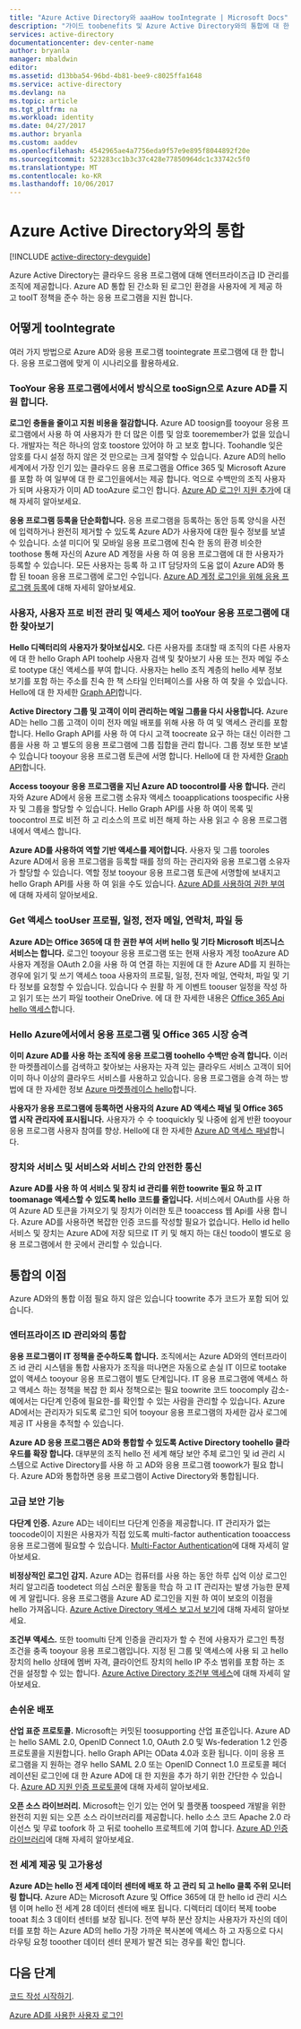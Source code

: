 ```yaml
---
title: "Azure Active Directory와 aaaHow tooIntegrate | Microsoft Docs"
description: "가이드 toobenefits 및 Azure Active Directory와의 통합에 대 한 리소스입니다."
services: active-directory
documentationcenter: dev-center-name
author: bryanla
manager: mbaldwin
editor: 
ms.assetid: d13bba54-96bd-4b81-bee9-c8025ffa1648
ms.service: active-directory
ms.devlang: na
ms.topic: article
ms.tgt_pltfrm: na
ms.workload: identity
ms.date: 04/27/2017
ms.author: bryanla
ms.custom: aaddev
ms.openlocfilehash: 4542965ae4a7756eda9f57e9e895f8044892f20e
ms.sourcegitcommit: 523283cc1b3c37c428e77850964dc1c33742c5f0
ms.translationtype: MT
ms.contentlocale: ko-KR
ms.lasthandoff: 10/06/2017
---
```

# <a name="integrating-with-azure-active-directory"></a>Azure Active Directory와의 통합
[!INCLUDE [active-directory-devguide](../../../includes/active-directory-devguide.md)]

Azure Active Directory는 클라우드 응용 프로그램에 대해 엔터프라이즈급 ID 관리를 조직에 제공합니다.  Azure AD 통합 된 간소화 된 로그인 환경을 사용자에 게 제공 하 고 tooIT 정책을 준수 하는 응용 프로그램을 지원 합니다.

## <a name="how-toointegrate"></a>어떻게 tooIntegrate
여러 가지 방법으로 Azure AD와 응용 프로그램 toointegrate 프로그램에 대 한 합니다.  응용 프로그램에 맞게 이 시나리오를 활용하세요.

### <a name="support-azure-ad-as-a-way-toosign-in-tooyour-application"></a>TooYour 응용 프로그램에서에서 방식으로 tooSign으로 Azure AD를 지원 합니다.
**로그인 충돌을 줄이고 지원 비용을 절감합니다.** Azure AD toosign를 tooyour 응용 프로그램에서 사용 하 여 사용자가 한 더 많은 이름 및 암호 tooremember가 없을 있습니다.  개발자는 적은 하나의 암호 toostore 있어야 하 고 보호 합니다.  Toohandle 잊은 암호를 다시 설정 하지 않은 것 만으로는 크게 절약할 수 있습니다.  Azure AD의 hello 세계에서 가장 인기 있는 클라우드 응용 프로그램을 Office 365 및 Microsoft Azure를 포함 하 여 일부에 대 한 로그인을에서는 제공 합니다.  억으로 수백만의 조직 사용자가 되며 사용자가 이미 AD tooAzure 로그인 합니다.  [Azure AD 로그인 지원 추가](active-directory-authentication-scenarios.md)에 대해 자세히 알아보세요.

**응용 프로그램 등록을 단순화합니다.**  응용 프로그램을 등록하는 동안 등록 양식을 사전에 입력하거나 완전히 제거할 수 있도록 Azure AD가 사용자에 대한 필수 정보를 보낼 수 있습니다.  소셜 미디어 및 모바일 응용 프로그램에 친숙 한 동의 환경 비슷한 toothose 통해 자신의 Azure AD 계정을 사용 하 여 응용 프로그램에 대 한 사용자가 등록할 수 있습니다.  모든 사용자는 등록 하 고 IT 담당자의 도움 없이 Azure AD와 통합 된 tooan 응용 프로그램에 로그인 수입니다.  [Azure AD 계정 로그인을 위해 응용 프로그램 등록](../../app-service-mobile/app-service-mobile-how-to-configure-active-directory-authentication.md)에 대해 자세히 알아보세요.

### <a name="browse-for-users-manage-user-provisioning-and-control-access-tooyour-application"></a>사용자, 사용자 프로 비전 관리 및 액세스 제어 tooYour 응용 프로그램에 대 한 찾아보기
**Hello 디렉터리의 사용자가 찾아보십시오.**  다른 사용자를 초대할 때 조직의 다른 사용자에 대 한 hello Graph API toohelp 사용자 검색 및 찾아보기 사용 또는 전자 메일 주소로 tootype 대신 액세스를 부여 합니다.  사용자는 hello 조직 계층의 hello 세부 정보 보기를 포함 하는 주소를 친숙 한 책 스타일 인터페이스를 사용 하 여 찾을 수 있습니다.  Hello에 대 한 자세한 [Graph API](active-directory-graph-api.md)합니다.

**Active Directory 그룹 및 고객이 이미 관리하는 메일 그룹을 다시 사용합니다.**  Azure AD는 hello 그룹 고객이 이미 전자 메일 배포를 위해 사용 하 여 및 액세스 관리를 포함 합니다.  Hello Graph API를 사용 하 여 다시 고객 toocreate 요구 하는 대신 이러한 그룹을 사용 하 고 별도의 응용 프로그램에 그룹 집합을 관리 합니다.  그룹 정보 또한 보낼 수 있습니다 tooyour 응용 프로그램 토큰에 서명 합니다.  Hello에 대 한 자세한 [Graph API](active-directory-graph-api.md)합니다.

**Access tooyour 응용 프로그램을 지닌 Azure AD toocontrol를 사용 합니다.**  관리자와 Azure AD에서 응용 프로그램 소유자 액세스 tooapplications toospecific 사용자 및 그룹을 할당할 수 있습니다.  Hello Graph API를 사용 하 여이 목록 및 toocontrol 프로 비전 하 고 리소스의 프로 비전 해제 하는 사용 읽고 수 응용 프로그램 내에서 액세스 합니다.

**Azure AD를 사용하여 역할 기반 액세스를 제어합니다.**  사용자 및 그룹 tooroles Azure AD에서 응용 프로그램을 등록할 때를 정의 하는 관리자와 응용 프로그램 소유자가 할당할 수 있습니다.  역할 정보 tooyour 응용 프로그램 토큰에 서명할에 보내지고 hello Graph API를 사용 하 여 읽을 수도 있습니다.  [Azure AD를 사용하여 권한 부여](http://blogs.technet.com/b/ad/archive/2014/12/18/azure-active-directory-now-with-group-claims-and-application-roles.aspx)에 대해 자세히 알아보세요.

### <a name="get-access-toousers-profile-calendar-email-contacts-files-and-more"></a>Get 액세스 tooUser 프로필, 일정, 전자 메일, 연락처, 파일 등
**Azure AD는 Office 365에 대 한 권한 부여 서버 hello 및 기타 Microsoft 비즈니스 서비스는 합니다.**  로그인 tooyour 응용 프로그램 또는 현재 사용자 계정 tooAzure AD 사용자 계정을 OAuth 2.0을 사용 하 여 연결 하는 지원에 대 한 Azure AD를 지 원하는 경우에 읽기 및 쓰기 액세스 tooa 사용자의 프로필, 일정, 전자 메일, 연락처, 파일 및 기타 정보를 요청할 수 있습니다.  있습니다 수 원활 하 게 이벤트 toouser 일정을 작성 하 고 읽기 또는 쓰기 파일 tootheir OneDrive.  에 대 한 자세한 내용은 [Office 365 Api hello 액세스](https://msdn.microsoft.com/office/office365/howto/platform-development-overview)합니다.

### <a name="promote-your-application-in-hello-azure-and-office-365-marketplaces"></a>Hello Azure에서에서 응용 프로그램 및 Office 365 시장 승격
**이미 Azure AD를 사용 하는 조직에 응용 프로그램 toohello 수백만 승격 합니다.**  이러한 마켓플레이스를 검색하고 찾아보는 사용자는 자격 있는 클라우드 서비스 고객이 되어 이미 하나 이상의 클라우드 서비스를 사용하고 있습니다.  응용 프로그램을 승격 하는 방법에 대 한 자세한 정보 [Azure 마켓플레이스 hello](https://azure.microsoft.com/marketplace/partner-program/)합니다.

**사용자가 응용 프로그램에 등록하면 사용자의 Azure AD 액세스 패널 및 Office 365 앱 시작 관리자에 표시됩니다.**  사용자가 수 수 tooquickly 및 나중에 쉽게 반환 tooyour 응용 프로그램 사용자 참여를 향상.  Hello에 대 한 자세한 [Azure AD 액세스 패널](../active-directory-saas-access-panel-introduction.md)합니다.

### <a name="secure-device-to-service-and-service-to-service-communication"></a>장치와 서비스 및 서비스와 서비스 간의 안전한 통신
**Azure AD를 사용 하 여 서비스 및 장치 id 관리를 위한 toowrite 필요 하 고 IT toomanage 액세스할 수 있도록 hello 코드를 줄입니다.**  서비스에서 OAuth를 사용 하 여 Azure AD 토큰을 가져오기 및 장치가 이러한 토큰 tooaccess 웹 Api를 사용 합니다.  Azure AD를 사용하면 복잡한 인증 코드를 작성할 필요가 없습니다.  Hello id hello 서비스 및 장치는 Azure AD에 저장 되므로 IT 키 및 해지 하는 대신 toodo이 별도로 응용 프로그램에서 한 곳에서 관리할 수 있습니다.

## <a name="benefits-of-integration"></a>통합의 이점
Azure AD와의 통합 이점 필요 하지 않은 있습니다 toowrite 추가 코드가 포함 되어 있습니다.

### <a name="integration-with-enterprise-identity-management"></a>엔터프라이즈 ID 관리와의 통합
**응용 프로그램이 IT 정책을 준수하도록 합니다.**  조직에서는 Azure AD와의 엔터프라이즈 id 관리 시스템을 통합 사용자가 조직을 떠나면은 자동으로 손실 IT 이므로 tootake 없이 액세스 tooyour 응용 프로그램이 별도 단계입니다.  IT 응용 프로그램에 액세스 하 고 액세스 하는 정책을 복잡 한 회사 정책으로는 필요 toowrite 코드 toocomply 감소-예에서는 다단계 인증에 필요한-를 확인할 수 있는 사람을 관리할 수 있습니다.  Azure AD에서는 관리자가 되도록 로그인 되어 tooyour 응용 프로그램의 자세한 감사 로그에 제공 IT 사용을 추적할 수 있습니다.

**Azure AD 응용 프로그램은 AD와 통합할 수 있도록 Active Directory toohello 클라우드를 확장 합니다.**  대부분의 조직 hello 전 세계 해당 보안 주체 로그인 및 id 관리 시스템으로 Active Directory를 사용 하 고 AD와 응용 프로그램 toowork가 필요 합니다.  Azure AD와 통합하면 응용 프로그램이 Active Directory와 통합됩니다.

### <a name="advanced-security-features"></a>고급 보안 기능
**다단계 인증.**  Azure AD는 네이티브 다단계 인증을 제공합니다.  IT 관리자가 없는 toocode이이 지원은 사용자가 직접 있도록 multi-factor authentication tooaccess 응용 프로그램에 필요할 수 있습니다.  [Multi-Factor Authentication](https://azure.microsoft.com/documentation/services/multi-factor-authentication/)에 대해 자세히 알아보세요.

**비정상적인 로그인 감지.**  Azure AD는 컴퓨터를 사용 하는 동안 하루 십억 이상 로그인 처리 알고리즘 toodetect 의심 스러운 활동을 학습 하 고 IT 관리자는 발생 가능한 문제에 게 알립니다.  응용 프로그램을 Azure AD 로그인을 지원 하 여이 보호의 이점을 hello 가져옵니다. [Azure Active Directory 액세스 보고서 보기](../active-directory-view-access-usage-reports.md)에 대해 자세히 알아보세요.

**조건부 액세스.**  또한 toomulti 단계 인증을 관리자가 할 수 전에 사용자가 로그인 특정 조건을 충족 tooyour 응용 프로그램입니다.  지정 된 그룹 및 액세스에 사용 되 고 hello 장치의 hello 상태에 멤버 자격, 클라이언트 장치의 hello IP 주소 범위를 포함 하는 조건을 설정할 수 있는 합니다.  [Azure Active Directory 조건부 액세스](../active-directory-conditional-access.md)에 대해 자세히 알아보세요.

### <a name="easy-development"></a>손쉬운 배포
**산업 표준 프로토콜.**  Microsoft는 커밋된 toosupporting 산업 표준입니다.  Azure AD는 hello SAML 2.0, OpenID Connect 1.0, OAuth 2.0 및 Ws-federation 1.2 인증 프로토콜을 지원합니다.  hello Graph API는 OData 4.0과 호환 됩니다.  이미 응용 프로그램을 지 원하는 경우 hello SAML 2.0 또는 OpenID Connect 1.0 프로토콜 페더레이션된 로그인에 대 한 Azure AD에 대 한 지원을 추가 하기 위한 간단한 수 있습니다.  [Azure AD 지원 인증 프로토콜](active-directory-authentication-protocols.md)에 대해 자세히 알아보세요.

**오픈 소스 라이브러리.**  Microsoft는 인기 있는 언어 및 플랫폼 toospeed 개발을 위한 완전히 지원 되는 오픈 소스 라이브러리를 제공합니다.  hello 소스 코드 Apache 2.0 라이선스 및 무료 toofork 하 고 뒤로 toohello 프로젝트에 기여 합니다.  [Azure AD 인증 라이브러리](active-directory-authentication-libraries.md)에 대해 자세히 알아보세요.

### <a name="worldwide-presence-and-high-availability"></a>전 세계 제공 및 고가용성
**Azure AD는 hello 전 세계 데이터 센터에 배포 하 고 관리 되 고 hello 클록 주위 모니터링 합니다.**  Azure AD는 Microsoft Azure 및 Office 365에 대 한 hello id 관리 시스템 이며 hello 전 세계 28 데이터 센터에 배포 됩니다.  디렉터리 데이터 복제 toobe tooat 최소 3 데이터 센터를 보장 됩니다.  전역 부하 분산 장치는 사용자가 자신의 데이터를 포함 하는 Azure AD의 hello 가장 가까운 복사본에 액세스 하 고 자동으로 다시 라우팅 요청 tooother 데이터 센터 문제가 발견 되는 경우를 확인 합니다.

## <a name="next-steps"></a>다음 단계
[코드 작성 시작하기](active-directory-developers-guide.md#get-started).

[Azure AD를 사용한 사용자 로그인](active-directory-authentication-scenarios.md)

